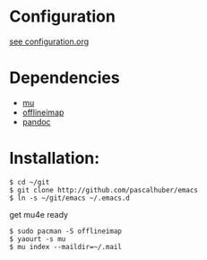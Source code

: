 # Configuration

[see configuration.org](configuration.org)

# Dependencies

* [mu](https://www.djcbsoftware.nl/code/mu/)
* [offlineimap](http://www.offlineimap.org/)
* [pandoc](http://pandoc.org/)

# Installation:

```
$ cd ~/git 
$ git clone http://github.com/pascalhuber/emacs
$ ln -s ~/git/emacs ~/.emacs.d
```

get mu4e ready
```
$ sudo pacman -S offlineimap 
$ yaourt -s mu
$ mu index --maildir=~/.mail
```

